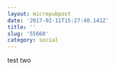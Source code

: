 ```yaml
---
layout: micropubpost
date: '2017-02-11T15:27:40.141Z'
title: ''
slug: '55660'
category: social
---
```

test two
